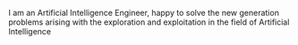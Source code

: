  I am an Artificial Intelligence Engineer, happy to solve the new generation problems arising with the exploration and exploitation in the field of Artificial Intelligence





